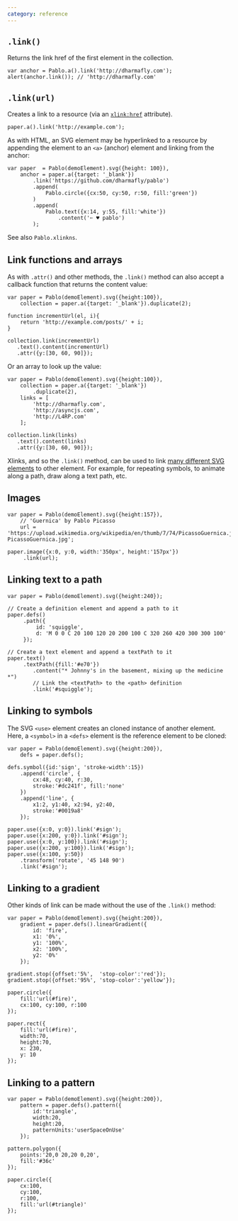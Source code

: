 ```yaml
---
category: reference
---
```


`.link()`
---------

Returns the link href of the first element in the collection.

    var anchor = Pablo.a().link('http://dharmafly.com');
    alert(anchor.link()); // 'http://dharmafly.com'


`.link(url)`
------------

Creates a link to a resource (via an [`xlink:href`][xlink-href] attribute).

    paper.a().link('http://example.com');

As with HTML, an SVG element may be hyperlinked to a resource by appending the element to an `<a>` (anchor) element and linking from the anchor:

    var paper  = Pablo(demoElement).svg({height: 100}),
        anchor = paper.a({target: '_blank'})
            .link('https://github.com/dharmafly/pablo')
            .append(
                Pablo.circle({cx:50, cy:50, r:50, fill:'green'})
            )
            .append(
                Pablo.text({x:14, y:55, fill:'white'})
                    .content('➵ ♥ pablo')
            );

See also `Pablo.xlinkns`.


Link functions and arrays
-------------------------

As with `.attr()` and other methods, the `.link()` method can also accept a callback function that returns the content value:

    var paper = Pablo(demoElement).svg({height:100}),
        collection = paper.a({target: '_blank'}).duplicate(2);

    function incrementUrl(el, i){
        return 'http://example.com/posts/' + i;
    }
            
    collection.link(incrementUrl)
       .text().content(incrementUrl)
       .attr({y:[30, 60, 90]});


Or an array to look up the value:

    var paper = Pablo(demoElement).svg({height:100}),
        collection = paper.a({target: '_blank'})
            .duplicate(2),
        links = [
            'http://dharmafly.com',
            'http://asyncjs.com',
            'http://L4RP.com'
        ];
            
    collection.link(links)
       .text().content(links)
       .attr({y:[30, 60, 90]});


Xlinks, and so the `.link()` method, can be used to link [many different SVG elements][xlink-elements] to other element. For example, for repeating symbols, to animate along a path, draw along a text path, etc.


Images
------

    var paper = Pablo(demoElement).svg({height:157}),
        // 'Guernica' by Pablo Picasso
        url = 'https://upload.wikimedia.org/wikipedia/en/thumb/7/74/PicassoGuernica.jpg/350px-PicassoGuernica.jpg';

    paper.image({x:0, y:0, width:'350px', height:'157px'})
         .link(url);


Linking text to a path
----------------------

    var paper = Pablo(demoElement).svg({height:240});
    
    // Create a definition element and append a path to it
    paper.defs()
         .path({
             id: 'squiggle',
             d: 'M 0 0 C 20 100 120 20 200 100 C 320 260 420 300 300 100'
         });
         
    // Create a text element and append a textPath to it
    paper.text()
         .textPath({fill:'#e70'})
            .content("* Johnny's in the basement, mixing up the medicine *")
            // Link the <textPath> to the <path> definition
            .link('#squiggle');


Linking to symbols
------------------

The SVG `<use>` element creates an cloned instance of another element. Here, a `<symbol>` in a `<defs>` element is the reference element to be cloned:

    var paper = Pablo(demoElement).svg({height:200}),
        defs = paper.defs();

    defs.symbol({id:'sign', 'stroke-width':15})
        .append('circle', {
            cx:48, cy:40, r:30,
            stroke:'#dc241f', fill:'none'
        })
        .append('line', {
            x1:2, y1:40, x2:94, y2:40,
            stroke:'#0019a8'
        });

    paper.use({x:0, y:0}).link('#sign');
    paper.use({x:200, y:0}).link('#sign');
    paper.use({x:0, y:100}).link('#sign');
    paper.use({x:200, y:100}).link('#sign');
    paper.use({x:100, y:50})
        .transform('rotate', '45 148 90')
        .link('#sign');


Linking to a gradient
---------------------

Other kinds of link can be made without the use of the `.link()` method:

    var paper = Pablo(demoElement).svg({height:200}),
        gradient = paper.defs().linearGradient({
            id: 'fire',
            x1: '0%',
            y1: '100%',
            x2: '100%',
            y2: '0%'
        });

    gradient.stop({offset:'5%',  'stop-color':'red'});
    gradient.stop({offset:'95%', 'stop-color':'yellow'});

    paper.circle({
        fill:'url(#fire)',
        cx:100, cy:100, r:100
    });

    paper.rect({
        fill:'url(#fire)',
        width:70,
        height:70,
        x: 230,
        y: 10
    });


Linking to a pattern
--------------------

    var paper = Pablo(demoElement).svg({height:200}),
        pattern = paper.defs().pattern({
            id:'triangle',
            width:20,
            height:20,
            patternUnits:'userSpaceOnUse'
        });

    pattern.polygon({
        points:'20,0 20,20 0,20',
        fill:'#36c'
    });

    paper.circle({
        cx:100,
        cy:100,
        r:100,
        fill:'url(#triangle)'
    });


[iri]: https://developer.mozilla.org/en-US/docs/SVG/Content_type#IRI
[xlink]: https://developer.mozilla.org/en-US/docs/SVG/Attribute#XLink_attributes
[xlink-href]: https://developer.mozilla.org/en-US/docs/SVG/Attribute/xlink:href
[xlink-elements]: https://developer.mozilla.org/en-US/docs/SVG/Attribute/xlink:href#Elements